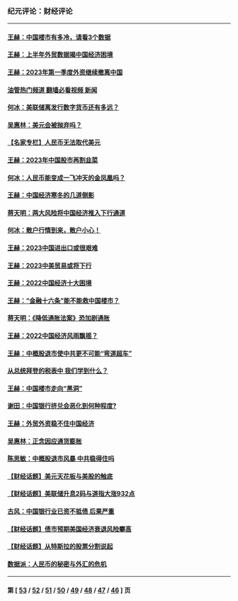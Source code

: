 ### 纪元评论：财经评论
---
#### [王赫：中国楼市有多冷，请看3个数据](../../pages/nsc1026/n14046129.md?09210330) 
#### [王赫：上半年外贸数据揭中国经济困境](../../pages/nsc1026/n14034198.md?09210330) 
#### [王赫：2023年第一季度外资继续撤离中国](../../pages/nsc1026/n13988870.md?09210330) 
#### [油管热门频道 翻墙必看视频 新闻](ok?09210330)
#### [何冰：美联储离发行数字货币还有多远？](../../pages/nsc1026/n13986109.md?09210330) 
#### [吴惠林：美元会被抛弃吗？](../../pages/nsc1026/n13984087.md?09210330) 
#### [【名家专栏】人民币无法取代美元](../../pages/nsc1026/n13974270.md?09210330) 
#### [王赫：2023年中国股市再割韭菜](../../pages/nsc1026/n13965334.md?09210330) 
#### [何冰：人民币能变成一飞冲天的金凤凰吗？](../../pages/nsc1026/n13964999.md?09210330) 
#### [王赫：中国经济寒冬的几道侧影](../../pages/nsc1026/n13932953.md?09210330) 
#### [蒋天明：两大风险将中国经济推入下行通道](../../pages/nsc1026/n13929820.md?09210330) 
#### [何冰：散户行情到来，散户小心！](../../pages/nsc1026/n13928308.md?09210330) 
#### [王赫：2023中国进出口或很艰难](../../pages/nsc1026/n13911515.md?09210330) 
#### [王赫：2023中美贸易或将下行](../../pages/nsc1026/n13899005.md?09210330) 
#### [王赫：2022中国经济十大困境](../../pages/nsc1026/n13883766.md?09210330) 
#### [王赫：“金融十六条”能不能救中国楼市？](../../pages/nsc1026/n13868431.md?09210330) 
#### [蒋天明：《降低通胀法案》恐加剧通胀](../../pages/nsc1026/n13806996.md?09210330) 
#### [王赫：2022中国经济风雨飘摇？](../../pages/nsc1026/n13803207.md?09210330) 
#### [王赫：中概股退市使中共更不可能“弯道超车”](../../pages/nsc1026/n13802858.md?09210330) 
#### [从总统拜登的税表中 我们学到什么？](../../pages/nsc1026/n13773081.md?09210330) 
#### [王赫：中国楼市走向“黑洞”](../../pages/nsc1026/n13770647.md?09210330) 
#### [谢田：中国银行挤兑会恶化到何种程度?](../../pages/nsc1026/n13766965.md?09210330) 
#### [王赫：外贸外资稳不住中国经济](../../pages/nsc1026/n13753933.md?09210330) 
#### [吴惠林：正念因应通货膨胀](../../pages/nsc1026/n13750350.md?09210330) 
#### [陈思敏：中概股退市风暴 中共稳得住吗](../../pages/nsc1026/n13738978.md?09210330) 
#### [【财经话题】美元天花板与美股的触底](../../pages/nsc1026/n13736495.md?09210330) 
#### [【财经话题】美联储升息2码与道指大涨932点](../../pages/nsc1026/n13727377.md?09210330) 
#### [古风：中国银行业已资不抵债 后果严重](../../pages/nsc1026/n13726111.md?09210330) 
#### [【财经话题】债市预期美国经济衰退风险攀高](../../pages/nsc1026/n13698043.md?09210330) 
#### [【财经话题】从特斯拉的股票分割说起](../../pages/nsc1026/n13679733.md?09210330) 
#### [数据派：人民币的秘密与外汇的危机](../../pages/nsc1026/n13667092.md?09210330) 

---
#### 第 [ [53](./53.md?09210330) / [52](./52.md?09210330) / [51](./51.md?09210330) / [50](./50.md?09210330) / [49](./49.md?09210330) / [48](./48.md?09210330) / [47](./47.md?09210330) / [46](./46.md?09210330) ] 页
